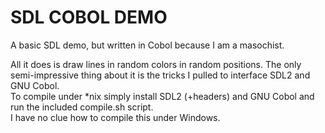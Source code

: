 # SDL COBOL DEMO
 A basic SDL demo, but written in Cobol because I am a masochist. 
 
 All it does is draw lines in random colors in random positions. The only semi-impressive thing about it is the tricks I pulled to interface SDL2 and GNU Cobol.  
 To compile under *nix simply install SDL2 (+headers) and GNU Cobol and run the included compile.sh script.   
 I have no clue how to compile this under Windows.   
 